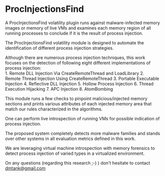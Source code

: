 # ProcInjectionsFind

A ProcInjectionsFind volatility plugin runs against malware-infected memory images or memory of live VMs and examines each memory region of all running processes to conclude if it is the result of process injection. 

The ProcInjectionsFind volatility module is designed to automate the identification of different process injection strategies.

Although there are numerous process injection techniques, this work focuses on the detection of following eight different implementations of process injection:  
    1. Remote DLL Injection Via CreateRemoteThread and LoadLibrary
    2. Remote Thread Injection Using CreateRemoteThread
    3. Portable Executable Injection
    4. Reflective DLL Injection
    5. Hollow Process Injection
    6. Thread Execution Hijacking 
    7. APC Injection 
    8. AtomBombing

This module runs a few checks to pinpoint malicious/injected memory sections and prints various attributes of each injected memory area that match our rules characterized in the algorithms.

One can perform live introspection of running VMs for possible indication of process injection.

The proposed system completely detects more malware families and stands over other systems in all evaluation metrics defined in this work.

We are leveraging virtual machine introspection with memory forensics to detect process injection of varied types in a virtualized environment.

On any questions (regarding this research ;-) ) don't hesitate to contact dmtank@gmail.com
